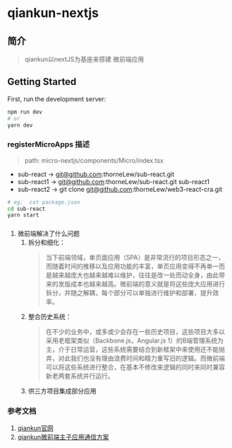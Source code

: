 # qiankun-nextjs
## 简介
> qiankun以nextJS为基座来搭建 微前端应用
## Getting Started

First, run the development server:

```bash
npm run dev
# or
yarn dev
```
### registerMicroApps 描述
> path: micro-nextjs/components/Micro/index.tsx

* sub-react  -> git@github.com:thorneLew/sub-react.git
* sub-react1 ->  git@github.com:thorneLew/sub-react.git sub-react1
* sub-react2 -> git clone git@github.com:thorneLew/web3-react-cra.git

```bash
# eg:  cat package.json
cd sub-react
yarn start
```

### 
1. 微前端解决了什么问题
	1. 拆分和细化：
		> 当下前端领域，单页面应用（SPA）是非常流行的项目形态之一，而随着时间的推移以及应用功能的丰富，单页应用变得不再单一而是越来越庞大也越来越难以维护，往往是改一处而动全身，由此带来的发版成本也越来越高。微前端的意义就是将这些庞大应用进行拆分，并随之解耦，每个部分可以单独进行维护和部署，提升效率。
	2. 整合历史系统：
		> 在不少的业务中，或多或少会存在一些历史项目，这些项目大多以采用老框架类似（Backbone.js，Angular.js 1）的B端管理系统为主，介于日常运营，这些系统需要结合到新框架中来使用还不能抛弃，对此我们也没有理由浪费时间和精力重写旧的逻辑。而微前端可以将这些系统进行整合，在基本不修改来逻辑的同时来同时兼容新老两套系统并行运行。
	3. 供三方项目集成部分应用
	

### 参考文档
1. [qiankun官网](https://qiankun.umijs.org/zh)
2. [qiankun微前端主子应用通信方案](https://codeleading.com/article/36666081800/)